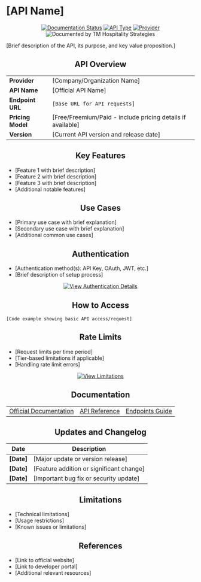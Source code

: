 # [API Name]

<div align="center">

[![Documentation Status](https://img.shields.io/badge/Documentation-Complete-success.svg)](https://github.com/TMHSDigital/NotableAPIs)
[![API Type](https://img.shields.io/badge/API%20Type-[Free/Freemium/Paid]-[color].svg)](https://github.com/TMHSDigital/NotableAPIs/tree/main/apis/[type])
[![Provider](https://img.shields.io/badge/Provider-[Provider]-blue.svg)](https://github.com/TMHSDigital/NotableAPIs/tree/main/by-provider/[provider])
<img src="../../../../assets/images/api-doc-badge.svg" alt="Documented by TM Hospitality Strategies">

</div>

[Brief description of the API, its purpose, and key value proposition.]

<div align="center">

## API Overview

</div>

<table>
  <tr>
    <td><strong>Provider</strong></td>
    <td>[Company/Organization Name]</td>
  </tr>
  <tr>
    <td><strong>API Name</strong></td>
    <td>[Official API Name]</td>
  </tr>
  <tr>
    <td><strong>Endpoint URL</strong></td>
    <td><code>[Base URL for API requests]</code></td>
  </tr>
  <tr>
    <td><strong>Pricing Model</strong></td>
    <td>[Free/Freemium/Paid - include pricing details if available]</td>
  </tr>
  <tr>
    <td><strong>Version</strong></td>
    <td>[Current API version and release date]</td>
  </tr>
</table>

<div align="center">

## Key Features

</div>

- [Feature 1 with brief description]
- [Feature 2 with brief description]
- [Feature 3 with brief description]
- [Additional notable features]

<div align="center">

## Use Cases

</div>

- [Primary use case with brief explanation]
- [Secondary use case with brief explanation]
- [Additional common use cases]

<div align="center">

## Authentication

</div>

- [Authentication method(s): API Key, OAuth, JWT, etc.]
- [Brief description of setup process]

<div align="center">
<a href="./authentication.md">
  <img src="https://img.shields.io/badge/View-Authentication%20Details-blue?style=for-the-badge&logo=lock" alt="View Authentication Details">
</a>
</div>

<div align="center">

## How to Access

</div>

```[language]
[Code example showing basic API access/request]
```

<div align="center">

## Rate Limits

</div>

- [Request limits per time period]
- [Tier-based limitations if applicable]
- [Handling rate limit errors]

<div align="center">
<a href="./limitations.md">
  <img src="https://img.shields.io/badge/View-Limitations%20%26%20Restrictions-orange?style=for-the-badge" alt="View Limitations">
</a>
</div>

<div align="center">

## Documentation

</div>

<table>
  <tr>
    <td><a href="[link]">Official Documentation</a></td>
    <td><a href="[link]">API Reference</a></td>
    <td><a href="./endpoints.md">Endpoints Guide</a></td>
  </tr>
</table>

<div align="center">

## Updates and Changelog

</div>

| Date | Description |
|------|-------------|
| **[Date]** | [Major update or version release] |
| **[Date]** | [Feature addition or significant change] |
| **[Date]** | [Important bug fix or security update] |

<div align="center">

## Limitations

</div>

- [Technical limitations]
- [Usage restrictions]
- [Known issues or limitations]

<div align="center">

## References

</div>

- [Link to official website]
- [Link to developer portal]
- [Additional relevant resources] 